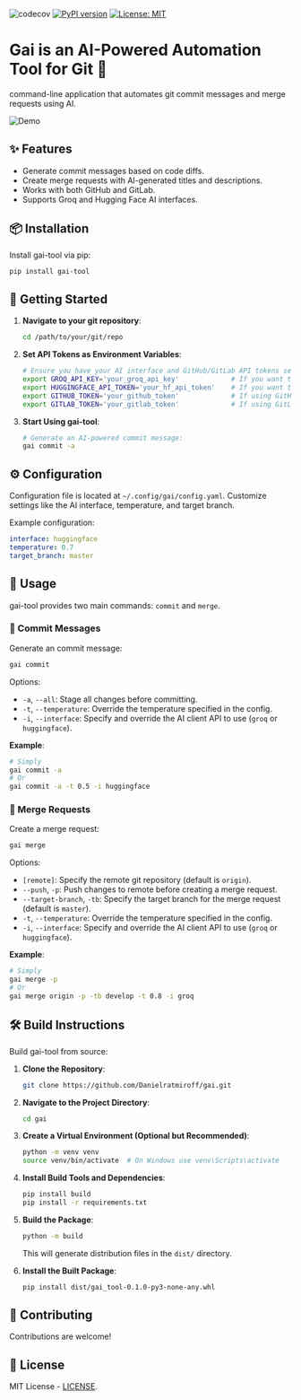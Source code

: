 ![codecov](https://codecov.io/gh/Danielratmiroff/gai/branch/master/graph/badge.svg)
[![PyPI version](https://badge.fury.io/py/gai-tool.svg)](https://badge.fury.io/py/gai-tool)
[![License: MIT](https://img.shields.io/badge/License-MIT-yellow.svg)](https://opensource.org/licenses/MIT)

# Gai is an AI-Powered Automation Tool for Git 🚀

command-line application that automates git commit messages and merge requests using AI. 

![Demo](resources/video_demo.gif)

## ✨ Features

-  Generate commit messages based on code diffs.
-  Create merge requests with AI-generated titles and descriptions.
-  Works with both GitHub and GitLab.
-  Supports Groq and Hugging Face AI interfaces.

## 📦 Installation

Install gai-tool via pip:

```bash
pip install gai-tool
```

## 🚀 Getting Started

1. **Navigate to your git repository**:

   ```bash
   cd /path/to/your/git/repo
   ```

2. **Set API Tokens as Environment Variables**:

   ```bash
   # Ensure you have your AI interface and GitHub/GitLab API tokens set:
   export GROQ_API_KEY='your_groq_api_key'             # If you want to use Groq's API
   export HUGGINGFACE_API_TOKEN='your_hf_api_token'    # If you want to use Hugging Face's API
   export GITHUB_TOKEN='your_github_token'             # If using GitHub
   export GITLAB_TOKEN='your_gitlab_token'             # If using GitLab
   ```
3. **Start Using gai-tool**:

   ```bash
   # Generate an AI-powered commit message:
   gai commit -a
   ```

## ⚙️ Configuration

Configuration file is located at `~/.config/gai/config.yaml`. Customize settings like the AI interface, temperature, and target branch.

Example configuration:

```yaml
interface: huggingface
temperature: 0.7
target_branch: master
```

## 📖 Usage

gai-tool provides two main commands: `commit` and `merge`.

### 📝 Commit Messages

Generate an commit message:

```bash
gai commit
```

Options:

- `-a`, `--all`: Stage all changes before committing.
- `-t`, `--temperature`: Override the temperature specified in the config.
- `-i`, `--interface`: Specify and override the AI client API to use (`groq` or `huggingface`).

**Example**:
```bash
# Simply
gai commit -a
# Or
gai commit -a -t 0.5 -i huggingface
```

### 🔀 Merge Requests

Create a merge request:

```bash
gai merge
```

Options:

- `[remote]`: Specify the remote git repository (default is `origin`).
- `--push`, `-p`: Push changes to remote before creating a merge request.
- `--target-branch`, `-tb`: Specify the target branch for the merge request (default is `master`).
- `-t`, `--temperature`: Override the temperature specified in the config.
- `-i`, `--interface`: Specify and override the AI client API to use (`groq` or `huggingface`).

**Example**:
```bash
# Simply
gai merge -p
# Or
gai merge origin -p -tb develop -t 0.8 -i groq
```

## 🛠 Build Instructions

Build gai-tool from source:

1. **Clone the Repository**:

   ```bash
   git clone https://github.com/Danielratmiroff/gai.git
   ```

2. **Navigate to the Project Directory**:

   ```bash
   cd gai
   ```

3. **Create a Virtual Environment (Optional but Recommended)**:

   ```bash
   python -m venv venv
   source venv/bin/activate  # On Windows use venv\Scripts\activate
   ```

4. **Install Build Tools and Dependencies**:

   ```bash
   pip install build
   pip install -r requirements.txt
   ```

5. **Build the Package**:

   ```bash
   python -m build
   ```

   This will generate distribution files in the `dist/` directory.

6. **Install the Built Package**:

   ```bash
   pip install dist/gai_tool-0.1.0-py3-none-any.whl
   ```

## 🤝 Contributing

Contributions are welcome! 


## 📄 License

MIT License - [LICENSE](LICENSE).